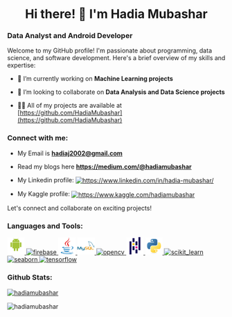 <h1 align="center"> Hi there! 👋 I'm Hadia Mubashar</h1>
<h3 align="left">Data Analyst and Android Developer</h3>
Welcome to my GitHub profile! I'm passionate about programming, data science, and software development. Here's a brief overview of my skills and expertise:

- 🔭 I’m currently working on **Machine Learning projects**

- 👯 I’m looking to collaborate on **Data Analysis and Data Science projects**

- 👨‍💻 All of my projects are available at [https://github.com/HadiaMubashar](https://github.com/HadiaMubashar)

<p align="left">
<h3 align="left">Connect with me:</h3>

- My Email is **hadiaj2002@gmail.com**
- Read my blogs here **https://medium.com/@hadiamubashar**

- My Linkedin profile: <a href="https://linkedin.com/in/https://www.linkedin.com/in/hadia-mubashar/" target="blank"><img align="center" src="https://raw.githubusercontent.com/rahuldkjain/github-profile-readme-generator/master/src/images/icons/Social/linked-in-alt.svg" alt="https://www.linkedin.com/in/hadia-mubashar/" height="30" width="40" /></a>

  
- My Kaggle profile: <a href="https://kaggle.com/https://www.kaggle.com/hadiamubashar" target="blank"><img align="center" src="https://raw.githubusercontent.com/rahuldkjain/github-profile-readme-generator/master/src/images/icons/Social/kaggle.svg" alt="https://www.kaggle.com/hadiamubashar" height="30" width="40" /></a>
</p>

Let's connect and collaborate on exciting projects!

<h3 align="left">Languages and Tools:</h3>
<p align="left"> <a href="https://developer.android.com" target="_blank" rel="noreferrer"> <img src="https://raw.githubusercontent.com/devicons/devicon/master/icons/android/android-original-wordmark.svg" alt="android" width="40" height="40"/> </a> <a href="https://firebase.google.com/" target="_blank" rel="noreferrer"> <img src="https://www.vectorlogo.zone/logos/firebase/firebase-icon.svg" alt="firebase" width="40" height="40"/> </a> <a href="https://www.java.com" target="_blank" rel="noreferrer"> <img src="https://raw.githubusercontent.com/devicons/devicon/master/icons/java/java-original.svg" alt="java" width="40" height="40"/> </a> <a href="https://www.mysql.com/" target="_blank" rel="noreferrer"> <img src="https://raw.githubusercontent.com/devicons/devicon/master/icons/mysql/mysql-original-wordmark.svg" alt="mysql" width="40" height="40"/> </a> <a href="https://opencv.org/" target="_blank" rel="noreferrer"> <img src="https://www.vectorlogo.zone/logos/opencv/opencv-icon.svg" alt="opencv" width="40" height="40"/> </a> <a href="https://pandas.pydata.org/" target="_blank" rel="noreferrer"> <img src="https://raw.githubusercontent.com/devicons/devicon/2ae2a900d2f041da66e950e4d48052658d850630/icons/pandas/pandas-original.svg" alt="pandas" width="40" height="40"/> </a> <a href="https://www.python.org" target="_blank" rel="noreferrer"> <img src="https://raw.githubusercontent.com/devicons/devicon/master/icons/python/python-original.svg" alt="python" width="40" height="40"/> </a> <a href="https://scikit-learn.org/" target="_blank" rel="noreferrer"> <img src="https://upload.wikimedia.org/wikipedia/commons/0/05/Scikit_learn_logo_small.svg" alt="scikit_learn" width="40" height="40"/> </a> <a href="https://seaborn.pydata.org/" target="_blank" rel="noreferrer"> <img src="https://seaborn.pydata.org/_images/logo-mark-lightbg.svg" alt="seaborn" width="40" height="40"/> </a> <a href="https://www.tensorflow.org" target="_blank" rel="noreferrer"> <img src="https://www.vectorlogo.zone/logos/tensorflow/tensorflow-icon.svg" alt="tensorflow" width="40" height="40"/> </a> </p>

<h3 align="left">Github Stats:</h3>

<p align="left"> <a href="https://github.com/ryo-ma/github-profile-trophy"><img src="https://github-profile-trophy.vercel.app/?username=hadiamubashar" alt="hadiamubashar" /></a> </p>

<p><img align="center" src="https://github-readme-stats.vercel.app/api/top-langs?username=hadiamubashar&show_icons=true&locale=en&layout=compact" alt="hadiamubashar" /></p>

